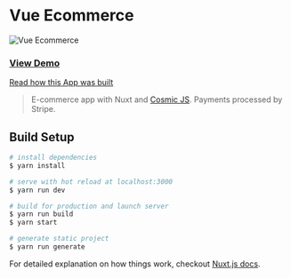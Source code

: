# Vue Ecommerce
![Vue Ecommerce](https://cosmic-s3.imgix.net/6cd9c950-1325-11e8-be86-2f02fdef3380-screenshot-vuecommerce.cosmicapp.co-2018.02.16-19-56-21.png?w=1000)
### [View Demo](https://cosmicjs.com/apps/vue-ecommerce-app)

[Read how this App was built](https://cosmicjs.com/articles/how-to-build-an-e-commerce-website-with-nuxt-and-cosmic-js-jdr4nros)

> E-commerce app with Nuxt and [Cosmic JS](https://cosmicjs.com).  Payments processed by Stripe.

## Build Setup

``` bash
# install dependencies
$ yarn install

# serve with hot reload at localhost:3000
$ yarn run dev

# build for production and launch server
$ yarn run build
$ yarn start

# generate static project
$ yarn run generate
```

For detailed explanation on how things work, checkout [Nuxt.js docs](https://nuxtjs.org).
